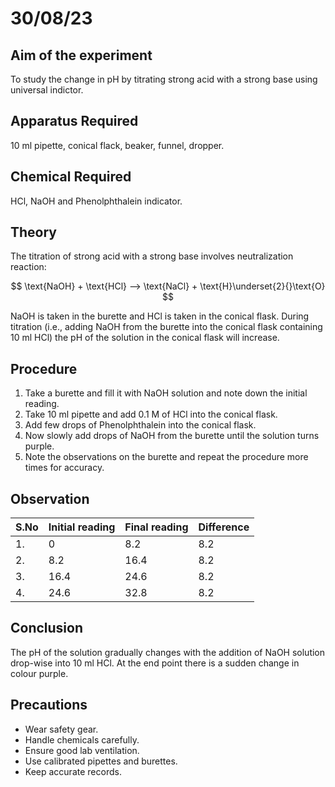 # 30/08/23

## Aim of the experiment

To study the change in pH by titrating strong acid with a strong base using universal indictor.

## Apparatus Required

10 ml pipette, conical flack, beaker, funnel, dropper.

## Chemical Required

HCl, NaOH and Phenolphthalein indicator.

## Theory

The titration of strong acid with a strong base involves neutralization reaction:

$$
\text{NaOH} + \text{HCl} --> \text{NaCl} + \text{H}\underset{2}{}\text{O}
$$

NaOH is taken in the burette and HCl is taken in the conical flask. During titration (i.e., adding NaOH from the burette into the conical flask containing 10 ml HCl) the pH of the solution in the conical flask will increase.

## Procedure

1. Take a burette and fill it with NaOH solution and note down the initial reading.
2. Take 10 ml pipette and add 0.1 M of HCl into the conical flask.
3. Add few drops of Phenolphthalein into the conical flask.
4. Now slowly add drops of NaOH from the burette until the solution turns purple.
5. Note the observations on the burette and repeat the procedure more times for accuracy.

## Observation

| S.No | Initial reading | Final reading | Difference |
| ---- | --------------- | ------------- | ---------- |
| 1.   | 0               | 8.2           | 8.2        |
| 2.   | 8.2             | 16.4          | 8.2        |
| 3.   | 16.4            | 24.6          | 8.2        |
| 4.   | 24.6            | 32.8          | 8.2        |

## Conclusion 

The pH of the solution gradually changes with the addition of NaOH solution drop-wise into 10 ml HCl. At the end point there is a sudden change in colour purple.

## Precautions

- Wear safety gear.
- Handle chemicals carefully.
- Ensure good lab ventilation.
- Use calibrated pipettes and burettes.
- Keep accurate records. 
